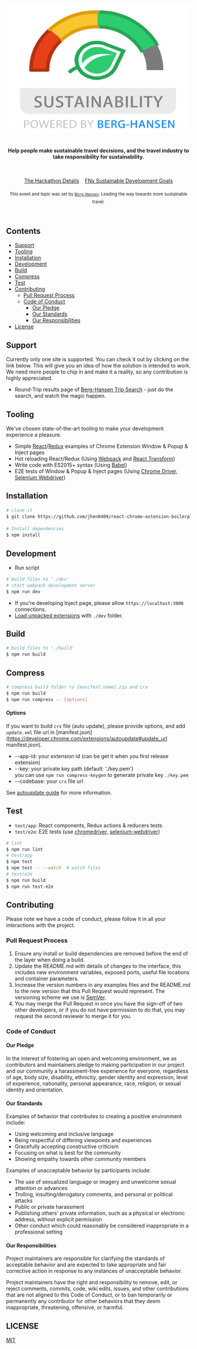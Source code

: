 <div align="center">
	<img width="500" height="350" src="chrome/assets/img/icon-128.png" alt="Awesome">
	<br>
	<br>
</div>
<br>

<div align="center">
	<b>Help people make sustainable travel decisions, and the travel industry to take responsibility for sustainability.</b>
</div>

<br>
<br>

<p align="center">
	<a href="https://www.facebook.com/events/247752976176734/permalink/251695315782500/">The Hackathon Details</a>&nbsp;&nbsp;&nbsp;
	<a href="https://www.un.org/sustainabledevelopment/sustainable-development-goals/">FNs Sustainable Development Goals</a>
</p>

<p align="center">
	<sub>This event and topic was set by <a href="https://awesome.re"><code>Berg-Hansen</code></a>. Leading the way towards more sustainable travel.</sub>
</p>
<br>


## Contents

- [Support](#support)
- [Tooling](#tooling)
- [Installation](#installation)
- [Development](#development)
- [Build](#build)
- [Compress](#compress)
- [Test](#test)
- [Contributing](#contributing)
    -   [Pull Request Process](#pull-request-process)
    -   [Code of Conduct](#code-of-conduct)
        -   [Our Pledge](#our-pledge)
        -   [Our Standards](#our-standards)
        -   [Our Responsibilities](#our-responsibilities)
- [License](#license)








## Support

Currently only one site is supported. You can check it out by clicking on the link below. This will give you an idea of how the solution is intended to work. We need more people to chip in and make it a reality, so any contribution is highly appreciated.

 - Round-Trip results page of [Berg-Hansen Trip Search](https://www.berg-hansen.no/privat/vare-turer/) - just do the search, and watch the magic happen.


## Tooling

We've chosen state-of-the-art tooling to make your development experience a pleasure.

 - Simple [React](https://github.com/facebook/react)/[Redux](https://github.com/rackt/redux) examples of Chrome Extension Window & Popup & Inject pages
 - Hot reloading React/Redux (Using [Webpack](https://github.com/webpack/webpack) and [React Transform](https://github.com/gaearon/react-transform))
 - Write code with ES2015+ syntax (Using [Babel](https://github.com/babel/babel))
 - E2E tests of Window & Popup & Inject pages (Using [Chrome Driver](https://www.npmjs.com/package/chromedriver), [Selenium Webdriver](https://www.npmjs.com/package/selenium-webdriver))

## Installation

```bash
# clone it
$ git clone https://github.com/jhen0409/react-chrome-extension-boilerplate.git

# Install dependencies
$ npm install
```

## Development

* Run script
```bash
# build files to './dev'
# start webpack development server
$ npm run dev
```
* If you're developing Inject page, please allow `https://localhost:3000` connections.
* [Load unpacked extensions](https://developer.chrome.com/extensions/getstarted#unpacked) with `./dev` folder.


## Build

```bash
# build files to './build'
$ npm run build
```

## Compress

```bash
# compress build folder to {manifest.name}.zip and crx
$ npm run build
$ npm run compress -- [options]
```

#### Options

If you want to build `crx` file (auto update), please provide options, and add `update.xml` file url in [manifest.json](https://developer.chrome.com/extensions/autoupdate#update_url manifest.json).

* --app-id: your extension id (can be get it when you first release extension)
* --key: your private key path (default: './key.pem')  
  you can use `npm run compress-keygen` to generate private key `./key.pem`
* --codebase: your `crx` file url

See [autoupdate guide](https://developer.chrome.com/extensions/autoupdate) for more information.

## Test

* `test/app`: React components, Redux actions & reducers tests
* `test/e2e`: E2E tests (use [chromedriver](https://www.npmjs.com/package/chromedriver), [selenium-webdriver](https://www.npmjs.com/package/selenium-webdriver))

```bash
# lint
$ npm run lint
# test/app
$ npm test
$ npm test -- --watch  # watch files
# test/e2e
$ npm run build
$ npm run test-e2e
```

## Contributing
Please note we have a code of conduct, please follow it in all your interactions with the project.

### Pull Request Process

1. Ensure any install or build dependencies are removed before the end of the layer when doing a 
   build.
2. Update the README.md with details of changes to the interface, this includes new environment 
   variables, exposed ports, useful file locations and container parameters.
3. Increase the version numbers in any examples files and the README.md to the new version that this
   Pull Request would represent. The versioning scheme we use is [SemVer](http://semver.org/).
4. You may merge the Pull Request in once you have the sign-off of two other developers, or if you 
   do not have permission to do that, you may request the second reviewer to merge it for you.

### Code of Conduct

#### Our Pledge

In the interest of fostering an open and welcoming environment, we as
contributors and maintainers pledge to making participation in our project and
our community a harassment-free experience for everyone, regardless of age, body
size, disability, ethnicity, gender identity and expression, level of experience,
nationality, personal appearance, race, religion, or sexual identity and
orientation.

#### Our Standards

Examples of behavior that contributes to creating a positive environment
include:

* Using welcoming and inclusive language
* Being respectful of differing viewpoints and experiences
* Gracefully accepting constructive criticism
* Focusing on what is best for the community
* Showing empathy towards other community members

Examples of unacceptable behavior by participants include:

* The use of sexualized language or imagery and unwelcome sexual attention or
advances
* Trolling, insulting/derogatory comments, and personal or political attacks
* Public or private harassment
* Publishing others' private information, such as a physical or electronic
  address, without explicit permission
* Other conduct which could reasonably be considered inappropriate in a
  professional setting

#### Our Responsibilities

Project maintainers are responsible for clarifying the standards of acceptable
behavior and are expected to take appropriate and fair corrective action in
response to any instances of unacceptable behavior.

Project maintainers have the right and responsibility to remove, edit, or
reject comments, commits, code, wiki edits, issues, and other contributions
that are not aligned to this Code of Conduct, or to ban temporarily or
permanently any contributor for other behaviors that they deem inappropriate,
threatening, offensive, or harmful.

## LICENSE

[MIT](LICENSE)
